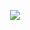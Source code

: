 



<p align="center">
<a href="https://github.com/LinghaoChan"><img src="https://github-readme-stats.vercel.app/api?username=youngsoul0731&theme=tokyonight&count_private=true&hide=contribs&rank_icon=github&show=prs_merged,prs_merged_percentage"></a>
</p>

